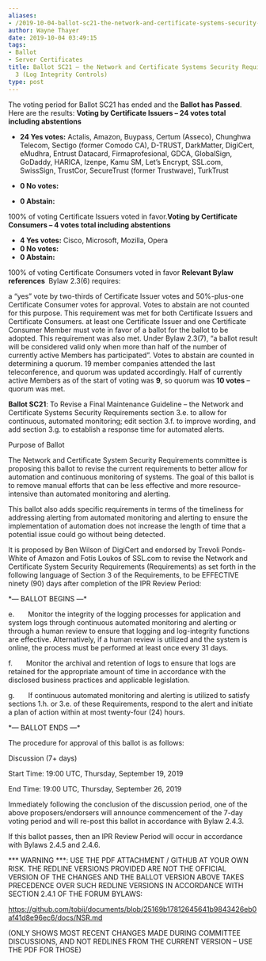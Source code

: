 ```yaml
---
aliases:
- /2019-10-04-ballot-sc21-the-network-and-certificate-systems-security-requirements-section-3-log-integrity-controls/
author: Wayne Thayer
date: 2019-10-04 03:49:15
tags:
- Ballot
- Server Certificates
title: Ballot SC21 – the Network and Certificate Systems Security Requirements section
  3 (Log Integrity Controls)
type: post
---
```


The voting period for Ballot SC21 has ended and the **Ballot has Passed**. Here are the results:
**Voting by Certificate Issuers – 24 votes total including abstentions**

- **24 Yes votes:** Actalis, Amazon, Buypass, Certum (Asseco), Chunghwa Telecom, Sectigo (former Comodo CA), D-TRUST, DarkMatter, DigiCert, eMudhra, Entrust Datacard, Firmaprofesional, GDCA, GlobalSign, GoDaddy, HARICA, Izenpe, Kamu SM, Let’s Encrypt, SSL.com, SwissSign, TrustCor, SecureTrust (former Trustwave), TurkTrust

- **0 No votes:**

- **0 Abstain:**

100% of voting Certificate Issuers voted in favor.**Voting by Certificate Consumers – 4 votes total including abstentions**

- **4 Yes votes:** Cisco, Microsoft, Mozilla, Opera
- **0 No votes:**
- **0 Abstain:**

100% of voting Certificate Consumers voted in favor
**Relevant Bylaw references **
Bylaw 2.3(6) requires:

a “yes” vote by two-thirds of Certificate Issuer votes and 50%-plus-one Certificate Consumer votes for approval. Votes to abstain are not counted for this purpose. This requirement was met for both Certificate Issuers and Certificate Consumers.
at least one Certificate Issuer and one Certificate Consumer Member must vote in favor of a ballot for the ballot to be adopted. This requirement was also met.
Under Bylaw 2.3(7), “a ballot result will be considered valid only when more than half of the number of currently active Members has participated”. Votes to abstain are counted in determining a quorum.
19 member companies attended the last teleconference, and quorum was updated accordingly. Half of currently active Members as of the start of voting was **9**, so quorum was **10 votes** – quorum was met.

**Ballot SC21**: To Revise a Final Maintenance Guideline – the Network and Certificate Systems Security Requirements section 3.e. to allow for continuous, automated monitoring; edit section 3.f. to improve wording, and add section 3.g. to establish a response time for automated alerts.

Purpose of Ballot

The Network and Certificate System Security Requirements committee is proposing this ballot to revise the current requirements to better allow for automation and continuous monitoring of systems. The goal of this ballot is to remove manual efforts that can be less effective and more resource-intensive than automated monitoring and alerting.

This ballot also adds specific requirements in terms of the timeliness for addressing alerting from automated monitoring and alerting to ensure the implementation of automation does not increase the length of time that a potential issue could go without being detected.

It is proposed by Ben Wilson of DigiCert and endorsed by Trevoli Ponds-White of Amazon and Fotis Loukos of SSL.com to revise the Network and Certificate System Security Requirements (Requirements) as set forth in the following language of Section 3 of the Requirements, to be EFFECTIVE ninety (90) days after completion of the IPR Review Period:

\*— BALLOT BEGINS —\*

e.       Monitor the integrity of the logging processes for application and system logs through continuous automated monitoring and alerting or through a human review to ensure that logging and log-integrity functions are effective. Alternatively, if a human review is utilized and the system is online, the process must be performed at least once every 31 days.

f.       Monitor the archival and retention of logs to ensure that logs are retained for the appropriate amount of time in accordance with the disclosed business practices and applicable legislation.

g.       If continuous automated monitoring and alerting is utilized to satisfy sections 1.h. or 3.e. of these Requirements, respond to the alert and initiate a plan of action within at most twenty-four (24) hours.

\*— BALLOT ENDS —\*

The procedure for approval of this ballot is as follows:

Discussion (7+ days)

Start Time: 19:00 UTC, Thursday, September 19, 2019

End Time: 19:00 UTC, Thursday, September 26, 2019

Immediately following the conclusion of the discussion period, one of the above proposers/endorsers will announce commencement of the 7-day voting period and will re-post this ballot in accordance with Bylaw 2.4.3.

If this ballot passes, then an IPR Review Period will occur in accordance with Bylaws 2.4.5 and 2.4.6.

\*\** WARNING ***: USE THE PDF ATTACHMENT / GITHUB AT YOUR OWN RISK. THE REDLINE VERSIONS PROVIDED ARE NOT THE OFFICIAL VERSION OF THE CHANGES AND THE BALLOT VERSION ABOVE TAKES PRECEDENCE OVER SUCH REDLINE VERSIONS IN ACCORDANCE WITH SECTION 2.4.1 OF THE FORUM BYLAWS:

https://github.com/tobij/documents/blob/25169b17812645641b9843426eb0af41d8e96ec6/docs/NSR.md

(ONLY SHOWS MOST RECENT CHANGES MADE DURING COMMITTEE DISCUSSIONS, AND NOT REDLINES FROM THE CURRENT VERSION – USE THE PDF FOR THOSE)